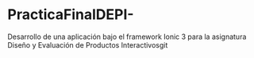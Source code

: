 # PracticaFinalDEPI-
Desarrollo de una aplicación bajo el framework Ionic 3 para la asignatura Diseño y Evaluación de Productos Interactivosgit 
